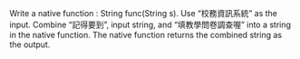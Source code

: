 Write a native function : String func(String s).
Use “校務資訊系統” as the input.
Combine “記得要到”, input string, and “填教學問卷調查喔” into a string in the native function.
The native function returns the combined string as the output.

